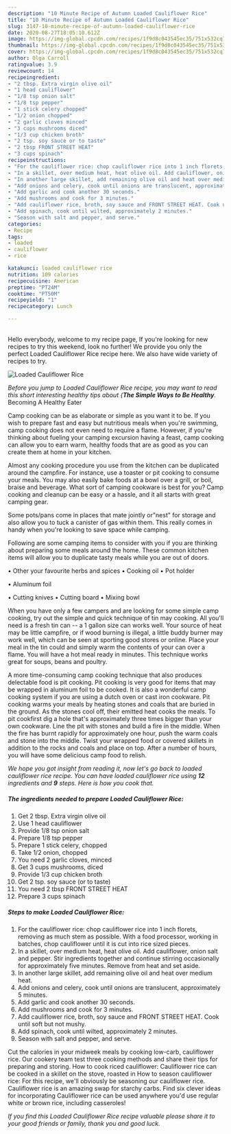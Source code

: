 ```yaml
---
description: "10 Minute Recipe of Autumn Loaded Cauliflower Rice"
title: "10 Minute Recipe of Autumn Loaded Cauliflower Rice"
slug: 3147-10-minute-recipe-of-autumn-loaded-cauliflower-rice
date: 2020-08-27T18:05:10.612Z
image: https://img-global.cpcdn.com/recipes/1f9d8c043545ec35/751x532cq70/loaded-cauliflower-rice-recipe-main-photo.jpg
thumbnail: https://img-global.cpcdn.com/recipes/1f9d8c043545ec35/751x532cq70/loaded-cauliflower-rice-recipe-main-photo.jpg
cover: https://img-global.cpcdn.com/recipes/1f9d8c043545ec35/751x532cq70/loaded-cauliflower-rice-recipe-main-photo.jpg
author: Olga Carroll
ratingvalue: 3.9
reviewcount: 14
recipeingredient:
- "2 tbsp. Extra virgin olive oil"
- "1 head cauliflower"
- "1/8 tsp onion salt"
- "1/8 tsp pepper"
- "1 stick celery chopped"
- "1/2 onion chopped"
- "2 garlic cloves minced"
- "3 cups mushrooms diced"
- "1/3 cup chicken broth"
- "2 tsp. soy sauce or to taste"
- "2 tbsp FRONT STREET HEAT"
- "3 cups spinach"
recipeinstructions:
- "For the cauliflower rice: chop cauliflower rice into 1 inch florets, removing as much stem as possible. With a food processor, working in batches, chop cauliflower until it is cut into rice sized pieces."
- "In a skillet, over medium heat, heat olive oil. Add cauliflower, onion salt and pepper. Stir ingredients together and continue stirring occasionally for approximately five minutes. Remove from heat and set aside."
- "In another large skillet, add remaining olive oil and heat over medium heat."
- "Add onions and celery, cook until onions are translucent, approximately 5 minutes."
- "Add garlic and cook another 30 seconds."
- "Add mushrooms and cook for 3 minutes."
- "Add cauliflower rice, broth, soy sauce and FRONT STREET HEAT. Cook until soft but not mushy."
- "Add spinach, cook until wilted, approximately 2 minutes."
- "Season with salt and pepper, and serve."
categories:
- Recipe
tags:
- loaded
- cauliflower
- rice

katakunci: loaded cauliflower rice 
nutrition: 109 calories
recipecuisine: American
preptime: "PT24M"
cooktime: "PT50M"
recipeyield: "1"
recipecategory: Lunch

---
```

<br>
Hello everybody, welcome to my recipe page, If you're looking for new recipes to try this weekend, look no further! We provide you only the perfect Loaded Cauliflower Rice recipe here. We also have wide variety of recipes to try.
<br>


![Loaded Cauliflower Rice](https://img-global.cpcdn.com/recipes/1f9d8c043545ec35/751x532cq70/loaded-cauliflower-rice-recipe-main-photo.jpg)

<i>Before you jump to Loaded Cauliflower Rice recipe, you may want to read this short interesting healthy tips about {<strong>The Simple Ways to Be Healthy</strong>.</i>
Becoming A Healthy Eater

    
Camp cooking can be as elaborate or simple as you want it to be. If you wish to prepare fast and easy but nutritious meals when you're swimming, camp cooking does not even need to require a flame. However, if you're thinking about fueling your camping excursion having a feast, camp cooking can allow you to earn warm, healthy foods that are as good as you can create them at home in your kitchen.

 Almost any cooking procedure you use from the kitchen can be duplicated around the campfire. For instance, use a toaster or pit cooking to consume your meals. You may also easily bake foods at a bowl over a grill, or boil, braise and beverage. What sort of camping cookware is best for you? Camp cooking and cleanup can be easy or a hassle, and it all starts with great camping gear.

Some pots/pans come in places that mate jointly or"nest" for storage and also allow you to tuck a canister of gas within them. This really comes in handy when you're looking to save space while camping.

Following are some camping items to consider with you if you are thinking about preparing some meals around the home. These common kitchen items will allow you to duplicate tasty meals while you are out of doors.


• Other your favourite herbs and spices
• Cooking oil
• Pot holder

• Aluminum foil

• Cutting knives
• Cutting board
• Mixing bowl


When you have only a few campers and are looking for some simple camp cooking, try out the simple and quick technique of tin may cooking. All you'll need is a fresh tin can -- a 1 gallon size can works well. Your source of heat may be little campfire, or if wood burning is illegal, a little buddy burner may work well, which can be seen at sporting good stores or online. Place your meal in the tin could and simply warm the contents of your can over a flame. You will have a hot meal ready in minutes.  This technique works great for soups, beans and poultry.

A more time-consuming camp cooking technique that also produces delectable food is pit cooking. Pit cooking is very good for items that may be wrapped in aluminum foil to be cooked.  It is also a wonderful camp cooking system if you are using a dutch oven or cast iron cookware. Pit cooking warms your meals by heating stones and coals that are buried in the ground. As the stones cool off, their emitted heat cooks the meals. To pit cookfirst dig a hole that's approximately three times bigger than your own cookware. Line the pit with stones and build a fire in the middle. When the fire has burnt rapidly for approximately one hour, push the warm coals and stone into the middle. Twist your wrapped food or covered skillets in addition to the rocks and coals and place on top. After a number of hours, you will have some delicious camp food to relish.


<i>We hope you got insight from reading it, now let's go back to loaded cauliflower rice recipe. You can have loaded cauliflower rice using <strong>12</strong> ingredients and <strong>9</strong> steps. Here is how you cook that.
</i>

##### The ingredients needed to prepare Loaded Cauliflower Rice:

1. Get 2 tbsp. Extra virgin olive oil
1. Use 1 head cauliflower
1. Provide 1/8 tsp onion salt
1. Prepare 1/8 tsp pepper
1. Prepare 1 stick celery, chopped
1. Take 1/2 onion, chopped
1. You need 2 garlic cloves, minced
1. Get 3 cups mushrooms, diced
1. Provide 1/3 cup chicken broth
1. Get 2 tsp. soy sauce (or to taste)
1. You need 2 tbsp FRONT STREET HEAT
1. Prepare 3 cups spinach


##### Steps to make Loaded Cauliflower Rice:

1. For the cauliflower rice: chop cauliflower rice into 1 inch florets, removing as much stem as possible. With a food processor, working in batches, chop cauliflower until it is cut into rice sized pieces.
1. In a skillet, over medium heat, heat olive oil. Add cauliflower, onion salt and pepper. Stir ingredients together and continue stirring occasionally for approximately five minutes. Remove from heat and set aside.
1. In another large skillet, add remaining olive oil and heat over medium heat.
1. Add onions and celery, cook until onions are translucent, approximately 5 minutes.
1. Add garlic and cook another 30 seconds.
1. Add mushrooms and cook for 3 minutes.
1. Add cauliflower rice, broth, soy sauce and FRONT STREET HEAT. Cook until soft but not mushy.
1. Add spinach, cook until wilted, approximately 2 minutes.
1. Season with salt and pepper, and serve.


Cut the calories in your midweek meals by cooking low-carb, cauliflower rice. Our cookery team test three cooking methods and share their tips for preparing and storing. How to cook riced cauliflower: Cauliflower rice can be cooked in a skillet on the stove, roasted in How to season cauliflower rice: For this recipe, we&#39;ll obviously be seasoning our cauliflower rice. Cauliflower rice is an amazing swap for starchy carbs. Find six clever ideas for incorporating Cauliflower rice can be used anywhere you&#39;d use regular white or brown rice, including casseroles! 

<i>If you find this Loaded Cauliflower Rice recipe valuable please share it to your good friends or family, thank you and good luck.</i>
